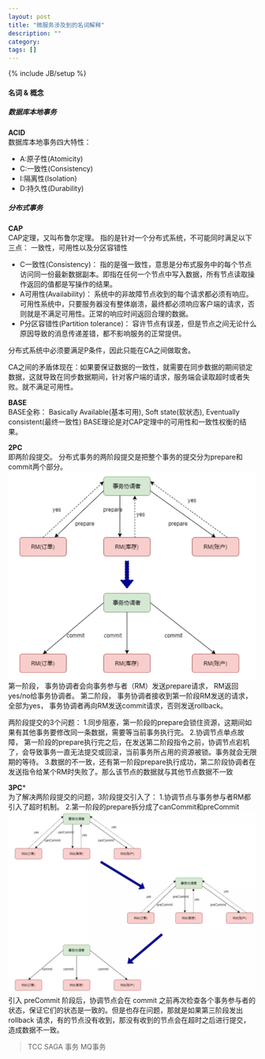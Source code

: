```yaml
---
layout: post
title: "微服务涉及到的名词解释"
description: ""
category:
tags: []
---
```

{% include JB/setup %}



#### 名词 & 概念

##### 数据库本地事务
**ACID** <br>
数据库本地事务四大特性：
- A:原子性(Atomicity)
- C:一致性(Consistency)
- I:隔离性(Isolation)
- D:持久性(Durability)

##### 分布式事务
**CAP** <br>
CAP定理，又叫布鲁尔定理。 指的是针对一个分布式系统，不可能同时满足以下三点： 一致性，可用性以及分区容错性
- C一致性(Consistency)： 指的是强一致性，意思是分布式服务中的每个节点访问同一份最新数据副本。即指在任何一个节点中写入数据，所有节点读取操作返回的值都是写操作的结果。
- A可用性(Availability)： 系统中的非故障节点收到的每个请求都必须有响应。可用性系统中，只要服务器没有整体崩溃，最终都必须响应客户端的请求，否则就是不满足可用性。正常的响应时间返回合理的数据。
- P分区容错性(Partition tolerance)： 容许节点有误差，但是节点之间无论什么原因导致的消息传递差错，都不影响服务的正常提供。

分布式系统中必须要满足P条件，因此只能在CA之间做取舍。

CA之间的矛盾体现在：如果要保证数据的一致性，就需要在同步数据的期间锁定数据，这就导致在同步数据期间，针对客户端的请求，服务端会读取超时或者失败。就不满足可用性。

**BASE** <br>
BASE全称： Basically Available(基本可用), Soft state(软状态), Eventually consistent(最终一致性)
BASE理论是对CAP定理中的可用性和一致性权衡的结果。


**2PC** <br>
即两阶段提交。 分布式事务的两阶段提交是把整个事务的提交分为prepare和commit两个部分。 
![alt 2pc](/assets/images/2pc.png)
第一阶段， 事务协调者会向事务参与者（RM）发送prepare请求， RM返回yes/no给事务协调者。
第二阶段， 事务协调者接收到第一阶段RM发送的请求，全部为yes， 事务协调者再向RM发送commit请求，否则发送rollback。

两阶段提交的3个问题：
1.同步阻塞，第一阶段的prepare会锁住资源，这期间如果有其他事务要修改同一条数据，需要等当前事务执行完。
2.协调节点单点故障， 第一阶段的prepare执行完之后，在发送第二阶段指令之前，协调节点宕机了，会导致事务一直无法提交或回滚，当前事务所占用的资源被锁。事务就会无限期的等待。
3.数据的不一致，还有第一阶段prepare执行成功，第二阶段协调者在发送指令给某个RM时失败了。那么该节点的数据就与其他节点数据不一致

**3PC*** <br>
为了解决两阶段提交的问题，3阶段提交引入了：
1.协调节点与事务参与者RM都引入了超时机制。
2.第一阶段的prepare拆分成了canCommit和preCommit
![alt 3pc](/assets/images/3pc.png)
引入 preCommit 阶段后，协调节点会在 commit 之前再次检查各个事务参与者的状态，保证它们的状态是一致的。但是也存在问题，那就是如果第三阶段发出 rollback 请求，有的节点没有收到，那没有收到的节点会在超时之后进行提交，造成数据不一致。
> TCC
> SAGA 事务
> MQ事务